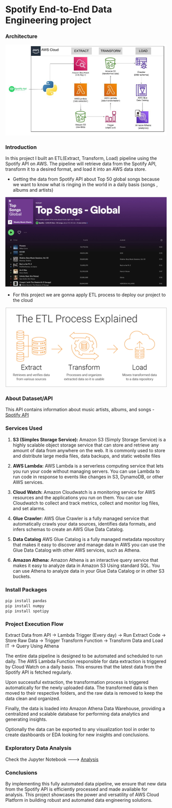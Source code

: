 # Spotify End-to-End Data Engineering project
 ### Architecture
 ![Architecture](https://github.com/Gaboytes/spotify-end-to-end-data-engineering-project/blob/main/pictures/spotify%20imagen.jpg)

### Introduction 
In this project I built an ETL(Extract, Transform, Load) pipeline using the Spotify API on AWS. The pipeline will retrieve data from the Spotify API, transform it to a desired format, and load it into an AWS data store.
- Getting the data from Spotify API about Top 50 global songs because we want to know what is ringing in the world in a daily basis (songs , albums and artists)

 ![spotify](https://github.com/Gaboytes/spotify-end-to-end-data-engineering-project/blob/main/pictures/top%2050%20.png)

- For this project we are gonna apply ETL process to deploy our project to the cloud 
 
![etl](https://github.com/Gaboytes/spotify-end-to-end-data-engineering-project/blob/main/pictures/etl.png)

### About Dataset/API
This API contains information about music artists, albums, and songs - [Spotify API](https://developer.spotify.com/documentation/web-api)

 ### Services Used
1. **S3 (Simples Storage Service):** Amazon S3 (Simply Storage Service) is a highly scalable object storage service that can store and retrieve any amount of data from anywhere on the web. It is commonly used to store and distribute large media files, data backups, and static website files

2. **AWS Lambda:** AWS Lambda is a serverless computing service that lets you run your code without managing servers. You can use Lambda to run code in response to events like changes in S3, DynamoDB, or other AWS services.

3. **Cloud Watch:** Amazon Cloudwatch is a monitoring service for AWS resources and the applications you run on them. You can use Cloudwatch to collect and track metrics, collect and monitor log files, and set alarms.

4. **Glue Crawler:** AWS Glue Crawler is a fully managed service that automatically crawls your data sources, identifies data formats, and infers schemas to create an AWS Glue Data Catalog.

5. **Data Catalog** AWS Glue Catalog is a fully managed metadata repository that makes it easy to discover and manage data in AWS you can use the Glue Data Catalog with other AWS services, such as Athena.

6. **Amazon Athena:** Amazon Athena is an interactive query service that makes it easy to analyze data in Amazon S3 Using standard SQL. You can use Athena to analyze data in your Glue Data Catalog or in other S3 buckets.

### Install Packages
```
pip install pandas
pip install numpy
pip install spotipy
```

### Project Execution Flow 
Extract Data from API -> Lambda Trigger (Every day) -> Run Extract Code -> Store Raw Data -> Trigger Transform Function -> Transform Data and Load IT -> Query Using Athena 

The entire data pipeline is designed to be automated and scheduled to run daily. The AWS Lambda Function responsible for data extraction is triggered by Cloud Watch on a daily basis. This ensures that the latest data from the Spotify API is fetched regularly.

Upon successful extraction, the transformation process is triggered automatically for the newly uploaded data. The transformed data is then moved to their respective folders, and the raw data is removed to keep the data clean and organized.

Finally, the data is loaded into Amazon Athena Data Warehouse, providing a centralized and scalable database for performing data analytics and generating insights.

Optionally the data can be exported to any visualization tool in order to create dashboards or EDA looking for new insights and conclusions.

### Exploratory Data Analysis 

Check the Jupyter Notebook --->  [Analysis](https://github.com/Gaboytes/spotify-end-to-end-data-engineering-project/blob/main/Spotify%20Data%20Eng%20Pipeline%20Project%20.ipynb)

### Conclusions
By implementing this fully automated data pipeline, we ensure that new data from the Spotify API is efficiently processed and made available for analysis. This project showcases the power and versatility of AWS Cloud Platform in building robust and automated data engineering solutions.


